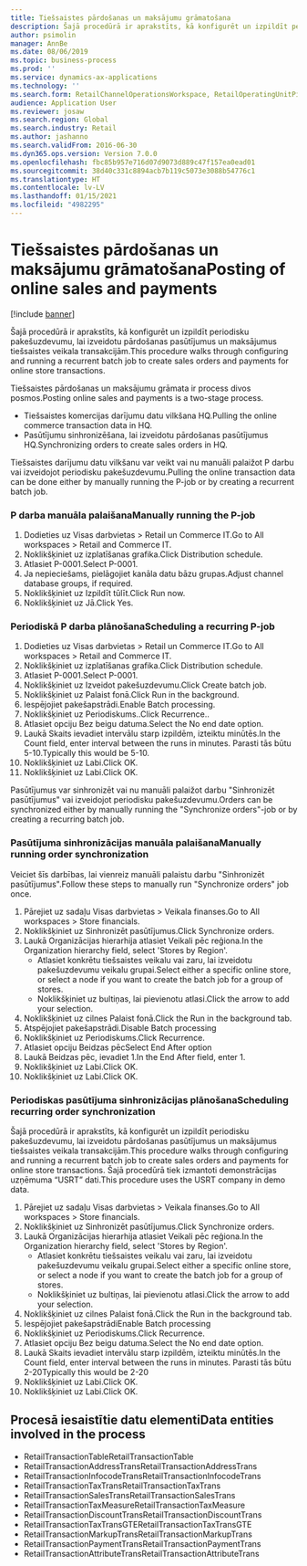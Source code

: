 ```yaml
---
title: Tiešsaistes pārdošanas un maksājumu grāmatošana
description: Šajā procedūrā ir aprakstīts, kā konfigurēt un izpildīt periodisku pakešuzdevumu, lai izveidotu pārdošanas pasūtījumus un maksājumus tiešsaistes veikala transakcijām.
author: psimolin
manager: AnnBe
ms.date: 08/06/2019
ms.topic: business-process
ms.prod: ''
ms.service: dynamics-ax-applications
ms.technology: ''
ms.search.form: RetailChannelOperationsWorkspace, RetailOperatingUnitPicker, SysRecurrence
audience: Application User
ms.reviewer: josaw
ms.search.region: Global
ms.search.industry: Retail
ms.author: jashanno
ms.search.validFrom: 2016-06-30
ms.dyn365.ops.version: Version 7.0.0
ms.openlocfilehash: fbc85b957e716d07d9073d889c47f157ea0ead01
ms.sourcegitcommit: 38d40c331c8894acb7b119c5073e3088b54776c1
ms.translationtype: HT
ms.contentlocale: lv-LV
ms.lasthandoff: 01/15/2021
ms.locfileid: "4982295"
---
```

# <a name="posting-of-online-sales-and-payments"></a><span data-ttu-id="6392b-103">Tiešsaistes pārdošanas un maksājumu grāmatošana</span><span class="sxs-lookup"><span data-stu-id="6392b-103">Posting of online sales and payments</span></span>

[!include [banner](../includes/banner.md)]

<span data-ttu-id="6392b-104">Šajā procedūrā ir aprakstīts, kā konfigurēt un izpildīt periodisku pakešuzdevumu, lai izveidotu pārdošanas pasūtījumus un maksājumus tiešsaistes veikala transakcijām.</span><span class="sxs-lookup"><span data-stu-id="6392b-104">This procedure walks through configuring and running a recurrent batch job to create sales orders and payments for online store transactions.</span></span>

<span data-ttu-id="6392b-105">Tiešsaistes pārdošanas un maksājumu grāmata ir process divos posmos.</span><span class="sxs-lookup"><span data-stu-id="6392b-105">Posting online sales and payments is a two-stage process.</span></span>

- <span data-ttu-id="6392b-106">Tiešsaistes komercijas darījumu datu vilkšana HQ.</span><span class="sxs-lookup"><span data-stu-id="6392b-106">Pulling the online commerce transaction data in HQ.</span></span>
- <span data-ttu-id="6392b-107">Pasūtījumu sinhronizēšana, lai izveidotu pārdošanas pasūtījumus HQ.</span><span class="sxs-lookup"><span data-stu-id="6392b-107">Synchronizing orders to create sales orders in HQ.</span></span>

<span data-ttu-id="6392b-108">Tiešsaistes darījumu datu vilkšanu var veikt vai nu manuāli palaižot P darbu vai izveidojot periodisku pakešuzdevumu.</span><span class="sxs-lookup"><span data-stu-id="6392b-108">Pulling the online transaction data can be done either by manually running the P-job or by creating a recurrent batch job.</span></span>

### <a name="manually-running-the-p-job"></a><span data-ttu-id="6392b-109">P darba manuāla palaišana</span><span class="sxs-lookup"><span data-stu-id="6392b-109">Manually running the P-job</span></span>

1. <span data-ttu-id="6392b-110">Dodieties uz Visas darbvietas > Retail un Commerce IT.</span><span class="sxs-lookup"><span data-stu-id="6392b-110">Go to All workspaces > Retail and Commerce IT.</span></span>
2. <span data-ttu-id="6392b-111">Noklikšķiniet uz izplatīšanas grafika.</span><span class="sxs-lookup"><span data-stu-id="6392b-111">Click Distribution schedule.</span></span>
3. <span data-ttu-id="6392b-112">Atlasiet P-0001.</span><span class="sxs-lookup"><span data-stu-id="6392b-112">Select P-0001.</span></span>
4. <span data-ttu-id="6392b-113">Ja nepieciešams, pielāgojiet kanāla datu bāzu grupas.</span><span class="sxs-lookup"><span data-stu-id="6392b-113">Adjust channel database groups, if required.</span></span>
5. <span data-ttu-id="6392b-114">Noklikšķiniet uz Izpildīt tūlīt.</span><span class="sxs-lookup"><span data-stu-id="6392b-114">Click Run now.</span></span>
6. <span data-ttu-id="6392b-115">Noklikšķiniet uz Jā.</span><span class="sxs-lookup"><span data-stu-id="6392b-115">Click Yes.</span></span>

### <a name="scheduling-a-recurring-p-job"></a><span data-ttu-id="6392b-116">Periodiskā P darba plānošana</span><span class="sxs-lookup"><span data-stu-id="6392b-116">Scheduling a recurring P-job</span></span>

1. <span data-ttu-id="6392b-117">Dodieties uz Visas darbvietas > Retail un Commerce IT.</span><span class="sxs-lookup"><span data-stu-id="6392b-117">Go to All workspaces > Retail and Commerce IT.</span></span>
2. <span data-ttu-id="6392b-118">Noklikšķiniet uz izplatīšanas grafika.</span><span class="sxs-lookup"><span data-stu-id="6392b-118">Click Distribution schedule.</span></span>
3. <span data-ttu-id="6392b-119">Atlasiet P-0001.</span><span class="sxs-lookup"><span data-stu-id="6392b-119">Select P-0001.</span></span>
4. <span data-ttu-id="6392b-120">Noklikšķiniet uz Izveidot pakešuzdevumu.</span><span class="sxs-lookup"><span data-stu-id="6392b-120">Click Create batch job.</span></span>
5. <span data-ttu-id="6392b-121">Noklikšķiniet uz Palaist fonā.</span><span class="sxs-lookup"><span data-stu-id="6392b-121">Click Run in the background.</span></span>
5. <span data-ttu-id="6392b-122">Iespējojiet pakešapstrādi.</span><span class="sxs-lookup"><span data-stu-id="6392b-122">Enable Batch processing.</span></span>
6. <span data-ttu-id="6392b-123">Noklikšķiniet uz Periodiskums..</span><span class="sxs-lookup"><span data-stu-id="6392b-123">Click Recurrence..</span></span>
7. <span data-ttu-id="6392b-124">Atlasiet opciju Bez beigu datuma.</span><span class="sxs-lookup"><span data-stu-id="6392b-124">Select the No end date option.</span></span>
8. <span data-ttu-id="6392b-125">Laukā Skaits ievadiet intervālu starp izpildēm, izteiktu minūtēs.</span><span class="sxs-lookup"><span data-stu-id="6392b-125">In the Count field, enter interval between the runs in minutes.</span></span> <span data-ttu-id="6392b-126">Parasti tās būtu 5-10.</span><span class="sxs-lookup"><span data-stu-id="6392b-126">Typically this would be 5-10.</span></span>
9. <span data-ttu-id="6392b-127">Noklikšķiniet uz Labi.</span><span class="sxs-lookup"><span data-stu-id="6392b-127">Click OK.</span></span>
10. <span data-ttu-id="6392b-128">Noklikšķiniet uz Labi.</span><span class="sxs-lookup"><span data-stu-id="6392b-128">Click OK.</span></span>

<span data-ttu-id="6392b-129">Pasūtījumus var sinhronizēt vai nu manuāli palaižot darbu "Sinhronizēt pasūtījumus" vai izveidojot periodisku pakešuzdevumu.</span><span class="sxs-lookup"><span data-stu-id="6392b-129">Orders can be synchronized either by manually running the "Synchronize orders"-job or by creating a recurring batch job.</span></span>

### <a name="manually-running-order-synchronization"></a><span data-ttu-id="6392b-130">Pasūtījuma sinhronizācijas manuāla palaišana</span><span class="sxs-lookup"><span data-stu-id="6392b-130">Manually running order synchronization</span></span> 

<span data-ttu-id="6392b-131">Veiciet šīs darbības, lai vienreiz manuāli palaistu darbu "Sinhronizēt pasūtījumus".</span><span class="sxs-lookup"><span data-stu-id="6392b-131">Follow these steps to manually run "Synchronize orders" job once.</span></span>

1. <span data-ttu-id="6392b-132">Pārejiet uz sadaļu Visas darbvietas > Veikala finanses.</span><span class="sxs-lookup"><span data-stu-id="6392b-132">Go to All workspaces > Store financials.</span></span>
2. <span data-ttu-id="6392b-133">Noklikšķiniet uz Sinhronizēt pasūtījumus.</span><span class="sxs-lookup"><span data-stu-id="6392b-133">Click Synchronize orders.</span></span>
3. <span data-ttu-id="6392b-134">Laukā Organizācijas hierarhija atlasiet Veikali pēc reģiona.</span><span class="sxs-lookup"><span data-stu-id="6392b-134">In the Organization hierarchy field, select 'Stores by Region'.</span></span>
    * <span data-ttu-id="6392b-135">Atlasiet konkrētu tiešsaistes veikalu vai zaru, lai izveidotu pakešuzdevumu veikalu grupai.</span><span class="sxs-lookup"><span data-stu-id="6392b-135">Select either a specific online store, or select a node if you want to create the batch job for a group of stores.</span></span>  
    * <span data-ttu-id="6392b-136">Noklikšķiniet uz bultiņas, lai pievienotu atlasi.</span><span class="sxs-lookup"><span data-stu-id="6392b-136">Click the arrow to add your selection.</span></span>  
4. <span data-ttu-id="6392b-137">Noklikšķiniet uz cilnes Palaist fonā.</span><span class="sxs-lookup"><span data-stu-id="6392b-137">Click the Run in the background tab.</span></span>
5. <span data-ttu-id="6392b-138">Atspējojiet pakešapstrādi.</span><span class="sxs-lookup"><span data-stu-id="6392b-138">Disable Batch processing</span></span>
6. <span data-ttu-id="6392b-139">Noklikšķiniet uz Periodiskums.</span><span class="sxs-lookup"><span data-stu-id="6392b-139">Click Recurrence.</span></span>
7. <span data-ttu-id="6392b-140">Atlasiet opciju Beidzas pēc</span><span class="sxs-lookup"><span data-stu-id="6392b-140">Select End After option</span></span>
8. <span data-ttu-id="6392b-141">Laukā Beidzas pēc, ievadiet 1.</span><span class="sxs-lookup"><span data-stu-id="6392b-141">In the End After field, enter 1.</span></span>
9. <span data-ttu-id="6392b-142">Noklikšķiniet uz Labi.</span><span class="sxs-lookup"><span data-stu-id="6392b-142">Click OK.</span></span>
10. <span data-ttu-id="6392b-143">Noklikšķiniet uz Labi.</span><span class="sxs-lookup"><span data-stu-id="6392b-143">Click OK.</span></span>

### <a name="scheduling-recurring-order-synchronization"></a><span data-ttu-id="6392b-144">Periodiskas pasūtījuma sinhronizācijas plānošana</span><span class="sxs-lookup"><span data-stu-id="6392b-144">Scheduling recurring order synchronization</span></span>

<span data-ttu-id="6392b-145">Šajā procedūrā ir aprakstīts, kā konfigurēt un izpildīt periodisku pakešuzdevumu, lai izveidotu pārdošanas pasūtījumus un maksājumus tiešsaistes veikala transakcijām.</span><span class="sxs-lookup"><span data-stu-id="6392b-145">This procedure walks through configuring and running a recurrent batch job to create sales orders and payments for online store transactions.</span></span> <span data-ttu-id="6392b-146">Šajā procedūrā tiek izmantoti demonstrācijas uzņēmuma “USRT” dati.</span><span class="sxs-lookup"><span data-stu-id="6392b-146">This procedure uses the USRT company in demo data.</span></span>

1. <span data-ttu-id="6392b-147">Pārejiet uz sadaļu Visas darbvietas > Veikala finanses.</span><span class="sxs-lookup"><span data-stu-id="6392b-147">Go to All workspaces > Store financials.</span></span>
2. <span data-ttu-id="6392b-148">Noklikšķiniet uz Sinhronizēt pasūtījumus.</span><span class="sxs-lookup"><span data-stu-id="6392b-148">Click Synchronize orders.</span></span>
3. <span data-ttu-id="6392b-149">Laukā Organizācijas hierarhija atlasiet Veikali pēc reģiona.</span><span class="sxs-lookup"><span data-stu-id="6392b-149">In the Organization hierarchy field, select 'Stores by Region'.</span></span>
    * <span data-ttu-id="6392b-150">Atlasiet konkrētu tiešsaistes veikalu vai zaru, lai izveidotu pakešuzdevumu veikalu grupai.</span><span class="sxs-lookup"><span data-stu-id="6392b-150">Select either a specific online store, or select a node if you want to create the batch job for a group of stores.</span></span>  
    * <span data-ttu-id="6392b-151">Noklikšķiniet uz bultiņas, lai pievienotu atlasi.</span><span class="sxs-lookup"><span data-stu-id="6392b-151">Click the arrow to add your selection.</span></span>  
4. <span data-ttu-id="6392b-152">Noklikšķiniet uz cilnes Palaist fonā.</span><span class="sxs-lookup"><span data-stu-id="6392b-152">Click the Run in the background tab.</span></span>
5. <span data-ttu-id="6392b-153">Iespējojiet pakešapstrādi</span><span class="sxs-lookup"><span data-stu-id="6392b-153">Enable Batch processing</span></span>
6. <span data-ttu-id="6392b-154">Noklikšķiniet uz Periodiskums.</span><span class="sxs-lookup"><span data-stu-id="6392b-154">Click Recurrence.</span></span>
7. <span data-ttu-id="6392b-155">Atlasiet opciju Bez beigu datuma.</span><span class="sxs-lookup"><span data-stu-id="6392b-155">Select the No end date option.</span></span>
8. <span data-ttu-id="6392b-156">Laukā Skaits ievadiet intervālu starp izpildēm, izteiktu minūtēs.</span><span class="sxs-lookup"><span data-stu-id="6392b-156">In the Count field, enter interval between the runs in minutes.</span></span> <span data-ttu-id="6392b-157">Parasti tās būtu 2-20</span><span class="sxs-lookup"><span data-stu-id="6392b-157">Typically this would be 2-20</span></span>
9. <span data-ttu-id="6392b-158">Noklikšķiniet uz Labi.</span><span class="sxs-lookup"><span data-stu-id="6392b-158">Click OK.</span></span>
10. <span data-ttu-id="6392b-159">Noklikšķiniet uz Labi.</span><span class="sxs-lookup"><span data-stu-id="6392b-159">Click OK.</span></span>

## <a name="data-entities-involved-in-the-process"></a><span data-ttu-id="6392b-160">Procesā iesaistītie datu elementi</span><span class="sxs-lookup"><span data-stu-id="6392b-160">Data entities involved in the process</span></span>

- <span data-ttu-id="6392b-161">RetailTransactionTable</span><span class="sxs-lookup"><span data-stu-id="6392b-161">RetailTransactionTable</span></span>
- <span data-ttu-id="6392b-162">RetailTransactionAddressTrans</span><span class="sxs-lookup"><span data-stu-id="6392b-162">RetailTransactionAddressTrans</span></span>
- <span data-ttu-id="6392b-163">RetailTransactionInfocodeTrans</span><span class="sxs-lookup"><span data-stu-id="6392b-163">RetailTransactionInfocodeTrans</span></span>
- <span data-ttu-id="6392b-164">RetailTransactionTaxTrans</span><span class="sxs-lookup"><span data-stu-id="6392b-164">RetailTransactionTaxTrans</span></span>
- <span data-ttu-id="6392b-165">RetailTransactionSalesTrans</span><span class="sxs-lookup"><span data-stu-id="6392b-165">RetailTransactionSalesTrans</span></span>
- <span data-ttu-id="6392b-166">RetailTransactionTaxMeasure</span><span class="sxs-lookup"><span data-stu-id="6392b-166">RetailTransactionTaxMeasure</span></span>
- <span data-ttu-id="6392b-167">RetailTransactionDiscountTrans</span><span class="sxs-lookup"><span data-stu-id="6392b-167">RetailTransactionDiscountTrans</span></span>
- <span data-ttu-id="6392b-168">RetailTransactionTaxTransGTE</span><span class="sxs-lookup"><span data-stu-id="6392b-168">RetailTransactionTaxTransGTE</span></span>
- <span data-ttu-id="6392b-169">RetailTransactionMarkupTrans</span><span class="sxs-lookup"><span data-stu-id="6392b-169">RetailTransactionMarkupTrans</span></span>
- <span data-ttu-id="6392b-170">RetailTransactionPaymentTrans</span><span class="sxs-lookup"><span data-stu-id="6392b-170">RetailTransactionPaymentTrans</span></span>
- <span data-ttu-id="6392b-171">RetailTransactionAttributeTrans</span><span class="sxs-lookup"><span data-stu-id="6392b-171">RetailTransactionAttributeTrans</span></span>
